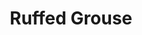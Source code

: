 ---
pid: CH465
title: Ruffed Grouse
location_transcription: in Natural Habitat
zipcode: '19104'
outside_phl: 
neighborhood: University City,Belmont,Parkside,Powelton Village
age: '27'
age_range: 20-29
instagram: 
image_file_name: CH_465.jpg
proposal_transcription: 
topic: Animals
topic_summary: '0'
type: Other No Form
keywords_other: 
credit: Samantha Lott
image_labels: "#NAME?"
twitter: 
facebook: 
permalink: "/monuments/ch465/"
layout: item-page
---